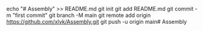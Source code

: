 echo "# Assembly" >> README.md
  git init
  git add README.md
  git commit -m "first commit"
  git branch -M main
  git remote add origin https://github.com/xlvk/Assembly.git
  git push -u origin main# Assembly
